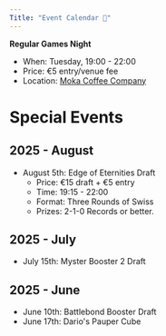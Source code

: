 ```yaml
---
Title: "Event Calendar 📅"
---
```


**Regular Games Night**
- When: Tuesday, 19:00 - 22:00
- Price: €5 entry/venue fee
- Location: [Moka Coffee Company](https://maps.app.goo.gl/vWJ2uaM7dzBCJiTx7)

# Special Events

## 2025 - August
- August 5th: Edge of Eternities Draft
  - Price: €15 draft + €5 entry
  - Time: 19:15 - 22:00
  - Format: Three Rounds of Swiss
  - Prizes: 2-1-0 Records or better.

## 2025 - July
- July 15th: Myster Booster 2 Draft

## 2025 - June
- June 10th: Battlebond Booster Draft
- June 17th: Dario's Pauper Cube

